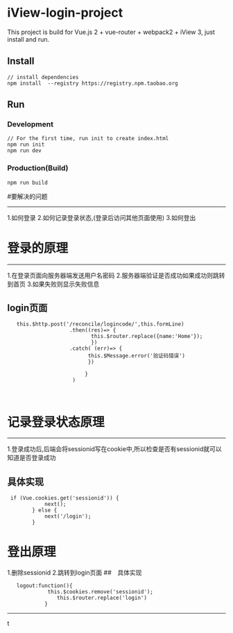 # iView-login-project

This project is build for Vue.js 2 + vue-router + webpack2 + iView 3, just install and run.

## Install
```bush
// install dependencies
npm install  --registry https://registry.npm.taobao.org
```
## Run
### Development
```bush
// For the first time, run init to create index.html
npm run init
npm run dev
```
### Production(Build)
```bush
npm run build
```

#要解决的问题
- - - - 
1.如何登录
2.如何记录登录状态,(登录后访问其他页面使用)
3.如何登出


# 登录的原理
- - - -

1.在登录页面向服务器端发送用户名密码
2.服务器端验证是否成功如果成功则跳转到首页
3.如果失败则显示失败信息

## login页面
```
   this.$http.post('/reconcile/logincode/',this.formLine)
                    .then((res)=> { 
                           this.$router.replace({name:'Home'});
                           })
                    .catch( (err)=> {
                          this.$Message.error('验证码错误')
                          })

                         }
                     )
                                 
                    
```

# 记录登录状态原理
- - - -
1.登录成功后,后端会将sessionid写在cookie中,所以检查是否有sessionid就可以知道是否登录成功
## 具体实现
```
 if (Vue.cookies.get('sessionid')) {
            next();
        } else {
            next('/login');
        }

```

# 登出原理
1.删除sessionid
2.跳转到login页面
##　具体实现
```
   logout:function(){
             this.$cookies.remove('sessionid');
        		this.$router.replace('login')
        	}
```
- - - - 



t
